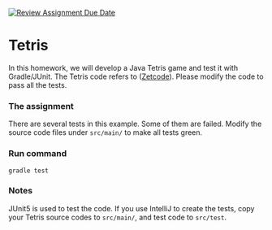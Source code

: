 [![Review Assignment Due Date](https://classroom.github.com/assets/deadline-readme-button-24ddc0f5d75046c5622901739e7c5dd533143b0c8e959d652212380cedb1ea36.svg)](https://classroom.github.com/a/IXRMCKBe)
# Tetris
In this homework, we will develop a Java Tetris game and test it with Gradle/JUnit. The Tetris code refers to ([Zetcode](https://zetcode.com/javagames/tetris/)). Please modify the code to pass all the tests.

### The assignment
There are several tests in this example. Some of them are failed. Modify the source code files under `src/main/` to make all tests green.

### Run command
`gradle test`

### Notes
JUnit5 is used to test the code. If you use IntelliJ to create the tests, copy your Tetris source codes to `src/main/`, and test code to `src/test`.
